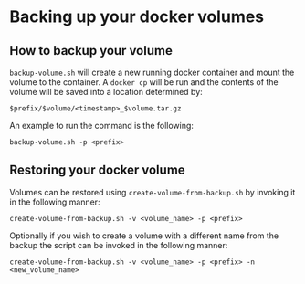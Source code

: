 # Backing up your docker volumes

## How to backup your volume

`backup-volume.sh` will create a new running docker container and mount the volume to the container. A `docker cp` will be run and the contents of the volume will be saved into a location determined by:

    $prefix/$volume/<timestamp>_$volume.tar.gz

An example to run the command is the following:

    backup-volume.sh -p <prefix>

## Restoring your docker volume

Volumes can be restored using `create-volume-from-backup.sh` by invoking it in the following manner: 

    create-volume-from-backup.sh -v <volume_name> -p <prefix>

Optionally if you wish to create a volume with a different name from the backup the script can be invoked in the following manner: 

    create-volume-from-backup.sh -v <volume_name> -p <prefix> -n <new_volume_name>
